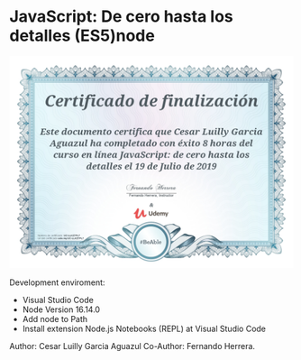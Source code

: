 # JavaScript: De cero hasta los detalles (ES5)node

![img](image/README/1645504036813.png)

Development enviroment:
- Visual Studio Code
- Node Version 16.14.0
- Add node to Path
- Install extension Node.js Notebooks (REPL) at Visual Studio Code

Author: Cesar Luilly Garcia Aguazul
Co-Author: Fernando Herrera.
